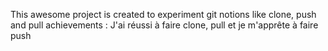 This awesome project is created to experiment git notions like clone, push and pull
achievements : J'ai réussi à faire clone, pull et je m'apprête à faire push
